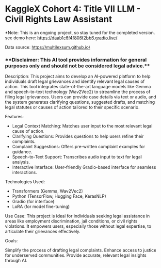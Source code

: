 # KaggleX Cohort 4: Title VII LLM - Civil Rights Law Assistant
*Note: This is an ongoing project, so stay tuned for the completed version.
see demo here: https://daab1c6f4f806f2bb6.gradio.live/

Data source: https://multilexsum.github.io/ 

<h3> **Disclaimer: This AI tool provides information for general purposes only and should not be considered legal advice.** </h3>

Description:
This project aims to develop an AI-powered platform to help individuals draft legal grievances and identify relevant legal causes of action. This tool integrates state-of-the-art language models like Gemma and speech-to-text technology (Wav2Vec2) to streamline the process of filing legal grievances. Users can provide case details via text or audio, and the system generates clarifying questions, suggested drafts, and matching legal statutes or causes of action tailored to their specific scenario.

Features:

<ul>
<li>Legal Context Matching: Matches user input to the most relevant legal cause of action.</li>
<li>Clarifying Questions: Provides questions to help users refine their complaints.</li>
<li>Complaint Suggestions: Offers pre-written complaint examples for guidance.</li>
<li>Speech-to-Text Support: Transcribes audio input to text for legal analysis.</li>
<li>Interactive Interface: User-friendly Gradio-based interface for seamless interactions.</li>
</ul>
Technologies Used:

<ul>
<li>Transformers (Gemma, Wav2Vec2)</li>
<li>Python (TensorFlow, Hugging Face, KerasNLP)</li>
<li>Gradio (for interface)</li>
<li>LoRA (for model fine-tuning)</li>
</ul>

Use Case:
This project is ideal for individuals seeking legal assistance in areas like employment discrimination, jail conditions, or civil rights violations. It empowers users, especially those without legal expertise, to articulate their grievances effectively.

Goals:

Simplify the process of drafting legal complaints.
Enhance access to justice for underserved communities.
Provide accurate, relevant legal insights through AI.
